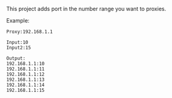 This project adds port in the number range you want to proxies.

Example:

```
Proxy:192.168.1.1

Input:10
Input2:15

Output:
192.168.1.1:10
192.168.1.1:11
192.168.1.1:12
192.168.1.1:13
192.168.1.1:14
192.168.1.1:15

```
